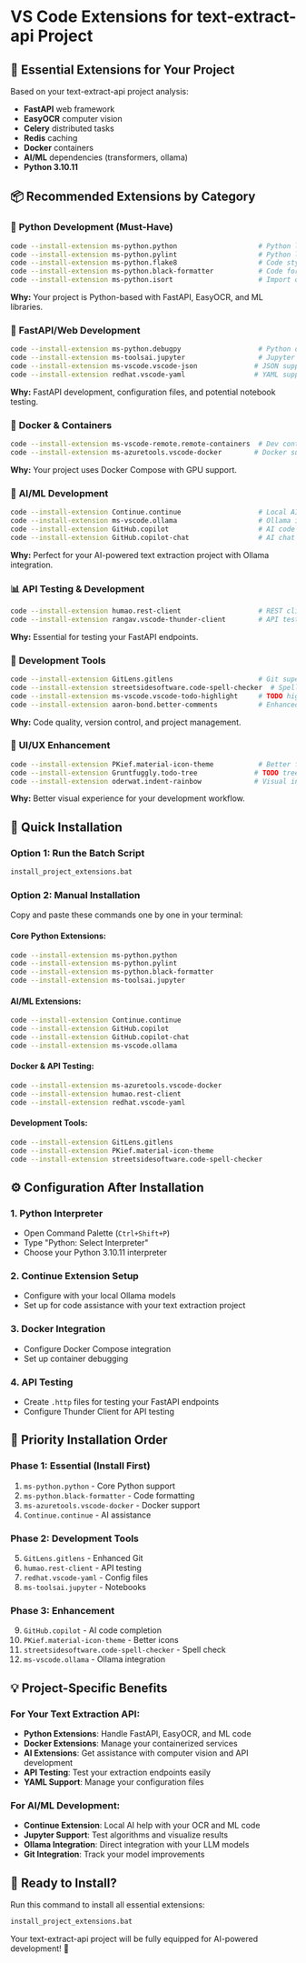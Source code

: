 # VS Code Extensions for text-extract-api Project

## 🎯 **Essential Extensions for Your Project**

Based on your text-extract-api project analysis:
- **FastAPI** web framework
- **EasyOCR** computer vision
- **Celery** distributed tasks  
- **Redis** caching
- **Docker** containers
- **AI/ML** dependencies (transformers, ollama)
- **Python 3.10.11**

## 📦 **Recommended Extensions by Category**

### 🐍 **Python Development (Must-Have)**
```bash
code --install-extension ms-python.python                    # Python language support
code --install-extension ms-python.pylint                    # Python linting
code --install-extension ms-python.flake8                    # Code style checker
code --install-extension ms-python.black-formatter           # Code formatter
code --install-extension ms-python.isort                     # Import organizer
```

**Why:** Your project is Python-based with FastAPI, EasyOCR, and ML libraries.

### 🚀 **FastAPI/Web Development**
```bash
code --install-extension ms-python.debugpy                   # Python debugging
code --install-extension ms-toolsai.jupyter                  # Jupyter notebooks
code --install-extension ms-vscode.vscode-json              # JSON support
code --install-extension redhat.vscode-yaml                 # YAML support (config files)
```

**Why:** FastAPI development, configuration files, and potential notebook testing.

### 🐳 **Docker & Containers**
```bash
code --install-extension ms-vscode-remote.remote-containers  # Dev containers
code --install-extension ms-azuretools.vscode-docker        # Docker support
```

**Why:** Your project uses Docker Compose with GPU support.

### 🤖 **AI/ML Development**
```bash
code --install-extension Continue.continue                   # Local AI assistant
code --install-extension ms-vscode.ollama                    # Ollama integration
code --install-extension GitHub.copilot                      # AI code completion
code --install-extension GitHub.copilot-chat                 # AI chat assistance
```

**Why:** Perfect for your AI-powered text extraction project with Ollama integration.

### 📊 **API Testing & Development**
```bash
code --install-extension humao.rest-client                   # REST client
code --install-extension rangav.vscode-thunder-client        # API testing
```

**Why:** Essential for testing your FastAPI endpoints.

### 🔧 **Development Tools**
```bash
code --install-extension GitLens.gitlens                     # Git supercharged
code --install-extension streetsidesoftware.code-spell-checker  # Spell checker
code --install-extension ms-vscode.vscode-todo-highlight     # TODO highlighting
code --install-extension aaron-bond.better-comments          # Enhanced comments
```

**Why:** Code quality, version control, and project management.

### 🎨 **UI/UX Enhancement**
```bash
code --install-extension PKief.material-icon-theme           # Better file icons
code --install-extension Gruntfuggly.todo-tree              # TODO tree view
code --install-extension oderwat.indent-rainbow             # Visual indentation
```

**Why:** Better visual experience for your development workflow.

## 🚀 **Quick Installation**

### **Option 1: Run the Batch Script**
```bash
install_project_extensions.bat
```

### **Option 2: Manual Installation**
Copy and paste these commands one by one in your terminal:

#### **Core Python Extensions:**
```bash
code --install-extension ms-python.python
code --install-extension ms-python.pylint
code --install-extension ms-python.black-formatter
code --install-extension ms-toolsai.jupyter
```

#### **AI/ML Extensions:**
```bash
code --install-extension Continue.continue
code --install-extension GitHub.copilot
code --install-extension GitHub.copilot-chat
code --install-extension ms-vscode.ollama
```

#### **Docker & API Testing:**
```bash
code --install-extension ms-azuretools.vscode-docker
code --install-extension humao.rest-client
code --install-extension redhat.vscode-yaml
```

#### **Development Tools:**
```bash
code --install-extension GitLens.gitlens
code --install-extension PKief.material-icon-theme
code --install-extension streetsidesoftware.code-spell-checker
```

## ⚙️ **Configuration After Installation**

### **1. Python Interpreter**
- Open Command Palette (`Ctrl+Shift+P`)
- Type "Python: Select Interpreter"
- Choose your Python 3.10.11 interpreter

### **2. Continue Extension Setup**
- Configure with your local Ollama models
- Set up for code assistance with your text extraction project

### **3. Docker Integration**
- Configure Docker Compose integration
- Set up container debugging

### **4. API Testing**
- Create `.http` files for testing your FastAPI endpoints
- Configure Thunder Client for API testing

## 🎯 **Priority Installation Order**

### **Phase 1: Essential (Install First)**
1. `ms-python.python` - Core Python support
2. `ms-python.black-formatter` - Code formatting
3. `ms-azuretools.vscode-docker` - Docker support
4. `Continue.continue` - AI assistance

### **Phase 2: Development Tools**
5. `GitLens.gitlens` - Enhanced Git
6. `humao.rest-client` - API testing
7. `redhat.vscode-yaml` - Config files
8. `ms-toolsai.jupyter` - Notebooks

### **Phase 3: Enhancement**
9. `GitHub.copilot` - AI code completion
10. `PKief.material-icon-theme` - Better icons
11. `streetsidesoftware.code-spell-checker` - Spell check
12. `ms-vscode.ollama` - Ollama integration

## 💡 **Project-Specific Benefits**

### **For Your Text Extraction API:**
- **Python Extensions**: Handle FastAPI, EasyOCR, and ML code
- **Docker Extensions**: Manage your containerized services
- **AI Extensions**: Get assistance with computer vision and API development
- **API Testing**: Test your extraction endpoints easily
- **YAML Support**: Manage your configuration files

### **For AI/ML Development:**
- **Continue Extension**: Local AI help with your OCR and ML code
- **Jupyter Support**: Test algorithms and visualize results
- **Ollama Integration**: Direct integration with your LLM models
- **Git Integration**: Track your model improvements

## 🚀 **Ready to Install?**

Run this command to install all essential extensions:
```bash
install_project_extensions.bat
```

Your text-extract-api project will be fully equipped for AI-powered development! 🎉
